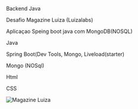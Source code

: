 Backend Java  

Desafio Magazine Luiza (Luizalabs)

Aplicaçao Speing boot java com MongoDB(NOSQL)

Java

Spring Boot(Dev Tools, Mongo, Liveload(starter)

Mongo (NOSql)

Html

CSS

![Magazine Luiza](src/main/resources/static/images)



